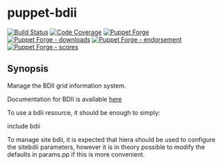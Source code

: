 puppet-bdii
===========

[![Build Status](https://travis-ci.org/cernops/puppet-bdii.png?branch=master)](https://travis-ci.org/cernops/puppet-bdii)
[![Code Coverage](https://coveralls.io/repos/github/cernops/puppet-bdii/badge.svg?branch=master)](https://coveralls.io/github/cernops/puppet-bdii)
[![Puppet Forge](https://img.shields.io/puppetforge/v/CERNOps/bdii.svg)](https://forge.puppetlabs.com/CERNOps/bdii)
[![Puppet Forge - downloads](https://img.shields.io/puppetforge/dt/CERNOps/bdii.svg)](https://forge.puppetlabs.com/CERNOps/bdii)
[![Puppet Forge - endorsement](https://img.shields.io/puppetforge/e/CERNOps/bdii.svg)](https://forge.puppetlabs.com/CERNOps/bdii)
[![Puppet Forge - scores](https://img.shields.io/puppetforge/f/CERNOps/bdii.svg)](https://forge.puppetlabs.com/CERNOps/bdii)

Synopsis
--------

Manage the BDII grid information system.

Documentation for BDII is available [here](http://gridinfo.web.cern.ch)

To use a bdii resource, it should be enough to simply:

include bdii

To manage site bdii, it is expected that hiera should be used to configure
the sitebdii parameters, however it is in theory possible to modify the 
defaults in params.pp if this is more convenient.
